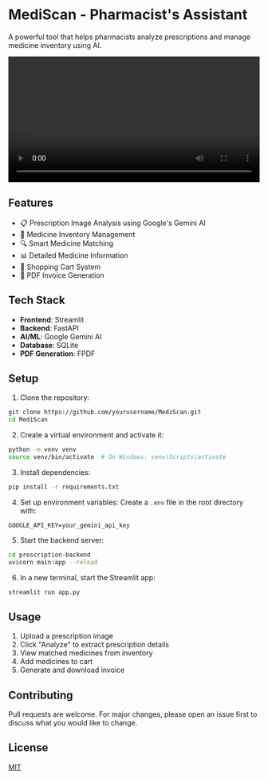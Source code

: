 # MediScan - Pharmacist's Assistant

A powerful tool that helps pharmacists analyze prescriptions and manage medicine inventory using AI.


<div align="center">
  <video width="100%" src="demo/mediscan-demo.mp4" />
</div>

## Features

- 📋 Prescription Image Analysis using Google's Gemini AI
- 💊 Medicine Inventory Management
- 🔍 Smart Medicine Matching
- 📊 Detailed Medicine Information
- 🛒 Shopping Cart System
- 📄 PDF Invoice Generation

## Tech Stack

- **Frontend**: Streamlit
- **Backend**: FastAPI
- **AI/ML**: Google Gemini AI
- **Database**: SQLite
- **PDF Generation**: FPDF

## Setup

1. Clone the repository:
```bash
git clone https://github.com/yourusername/MediScan.git
cd MediScan
```

2. Create a virtual environment and activate it:
```bash
python -m venv venv
source venv/bin/activate  # On Windows: venv\Scripts\activate
```

3. Install dependencies:
```bash
pip install -r requirements.txt
```

4. Set up environment variables:
Create a `.env` file in the root directory with:
```
GOOGLE_API_KEY=your_gemini_api_key
```

5. Start the backend server:
```bash
cd prescription-backend
uvicorn main:app --reload
```

6. In a new terminal, start the Streamlit app:
```bash
streamlit run app.py
```

## Usage

1. Upload a prescription image
2. Click "Analyze" to extract prescription details
3. View matched medicines from inventory
4. Add medicines to cart
5. Generate and download invoice

## Contributing

Pull requests are welcome. For major changes, please open an issue first to discuss what you would like to change.

## License

[MIT](https://choosealicense.com/licenses/mit/) 